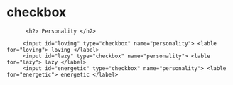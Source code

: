 # checkbox
   <html>
    <main>
    <body>
<section>

          <h2> Personality </h2>

         <input id="loving" type="checkbox" name="personality"> <lable for="loving"> loving </label>
         <input id="lazy" type="checkbox" name="personality"> <lable for="lazy"> lazy </label>
         <input id="energetic" type="checkbox" name="personality"> <lable for="energetic"> energetic </label>
</section>
    </body>
    </main>
</html>
